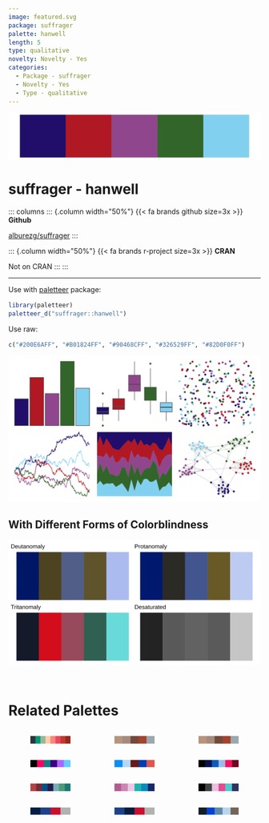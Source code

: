 ```yaml
---
image: featured.svg
package: suffrager
palette: hanwell
length: 5
type: qualitative
novelty: Novelty - Yes
categories:
  - Package - suffrager
  - Novelty - Yes
  - Type - qualitative
---
```


![](featured.svg)

# suffrager - hanwell 

::: columns
::: {.column width="50%"}
{{< fa brands github size=3x >}}
**Github**

[alburezg/suffrager](https://github.com/alburezg/suffrager)
:::

::: {.column width="50%"}
{{< fa brands r-project size=3x >}}
**CRAN**

Not on CRAN
:::
:::

<hr> 

Use with [paletteer](https://emilhvitfeldt.github.io/paletteer/) package:

```r
library(paletteer)
paletteer_d("suffrager::hanwell")
```

Use raw:

```r
c("#200E6AFF", "#B01824FF", "#90468CFF", "#326529FF", "#82D0F0FF")
``` 

![](examples.png) <br>

## With Different Forms of Colorblindness

![](colorblind.svg) 

<br>

# Related Palettes

<div class="list" style="display: grid; grid-template-columns: auto auto auto;"> <figure class="figure">
<a href="../../awtools/a_palette/"> <img src="../../awtools/a_palette/featured.svg" style="width: 100%;" class="figure-img"></a>
</figure> <figure class="figure">
<a href="../../ButterflyColors/hamadryas_feronia/"> <img src="../../ButterflyColors/hamadryas_feronia/featured.svg" style="width: 100%;" class="figure-img"></a>
</figure> <figure class="figure">
<a href="../../ButterflyColors/hamadryas_feronia/"> <img src="../../ButterflyColors/hamadryas_feronia/featured.svg" style="width: 100%;" class="figure-img"></a>
</figure> <figure class="figure">
<a href="../../ggprism/colorblind_safe/"> <img src="../../ggprism/colorblind_safe/featured.svg" style="width: 100%;" class="figure-img"></a>
</figure> <figure class="figure">
<a href="../../tvthemes/BluebirdAzurite/"> <img src="../../tvthemes/BluebirdAzurite/featured.svg" style="width: 100%;" class="figure-img"></a>
</figure> <figure class="figure">
<a href="../../beyonce/X25/"> <img src="../../beyonce/X25/featured.svg" style="width: 100%;" class="figure-img"></a>
</figure> <figure class="figure">
<a href="../../MoMAColors/Sidhu/"> <img src="../../MoMAColors/Sidhu/featured.svg" style="width: 100%;" class="figure-img"></a>
</figure> <figure class="figure">
<a href="../../LaCroixColoR/Berry/"> <img src="../../LaCroixColoR/Berry/featured.svg" style="width: 100%;" class="figure-img"></a>
</figure> <figure class="figure">
<a href="../../beyonce/X121/"> <img src="../../beyonce/X121/featured.svg" style="width: 100%;" class="figure-img"></a>
</figure> <figure class="figure">
<a href="../../nbapalettes/pistons/"> <img src="../../nbapalettes/pistons/featured.svg" style="width: 100%;" class="figure-img"></a>
</figure> <figure class="figure">
<a href="../../nbapalettes/pistons_city/"> <img src="../../nbapalettes/pistons_city/featured.svg" style="width: 100%;" class="figure-img"></a>
</figure> <figure class="figure">
<a href="../../Manu/Kokako/"> <img src="../../Manu/Kokako/featured.svg" style="width: 100%;" class="figure-img"></a>
</figure> 
</div>
